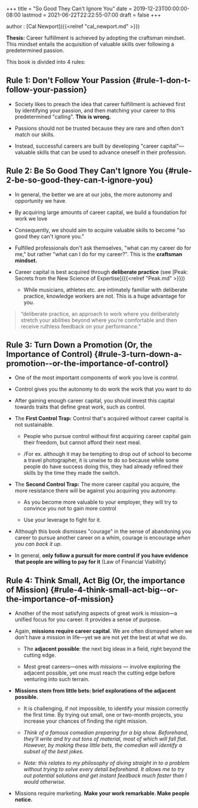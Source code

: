 +++
title = "So Good They Can't Ignore You"
date = 2019-12-23T00:00:00-08:00
lastmod = 2021-06-22T22:22:55-07:00
draft = false
+++

author
: [Cal Newport]({{<relref "cal_newport.md" >}})

**Thesis:** Career fulfillment is achieved by adopting the craftsman mindset. This mindset entails the acquisition of valuable skills over following a predetermined passion.

This book is divided into 4 rules:


## Rule 1: Don't Follow Your Passion {#rule-1-don-t-follow-your-passion}

-   Society likes to preach the idea that career fulfillment is achieved first by identifying your passion, and then matching your career to this predetermined "calling". **This is wrong.**

-   Passions should not be trusted because they are rare and often don't match our skills.

-   Instead, successful careers are built by developing "career capital"—valuable skills that can be used to advance oneself in their profession.


## Rule 2: Be So Good They Can't Ignore You {#rule-2-be-so-good-they-can-t-ignore-you}

-   In general, the better we are at our jobs, the more autonomy and opportunity we have.

-   By acquiring large amounts of career capital, we build a foundation for work we love

-   Consequently, we should aim to acquire valuable skills to become "so good they can't ignore you."

-   Fulfilled professionals don't ask themselves, "what can my career do for me," but rather "what can I do for my career?". This is the **craftsman mindset.**

-   Career capital is best acquired through **deliberate practice** (see [Peak: Secrets from the New Science of Expertise]({{<relref "Peak.md" >}}))
    -   While musicians, athletes etc. are intimately familiar with deliberate practice, knowledge workers are not. This is a huge advantage for you.

> “deliberate practice, an approach to work where you deliberately stretch your abilities beyond where you’re comfortable and then receive ruthless feedback on your performance.”


## Rule 3: Turn Down a Promotion (Or, the Importance of Control) {#rule-3-turn-down-a-promotion--or-the-importance-of-control}

-   One of the most important components of work you love is _control_.

-   Control gives you the autonomy to do work the work that you want to do

-   After gaining enough career capital, you should invest this capital towards traits that define great work, such as control.

-   The **First Control Trap:** Control that's acquired without career capital is not sustainable.
    -   People who pursue control without first acquiring career capital gain their freedom, but cannot afford their next meal.

    -   /For ex. although it may be tempting to drop out of school to become a travel photographer, it is unwise to do so because while some people do have success doing this, they had already refined their skills by the time they made the switch.

-   The **Second Control Trap:** The more career capital you acquire, the more resistance there will be against you acquiring you autonomy.
    -   As you become more valuable to your employer, they will try to convince you not to gain more control

    -   Use your leverage to fight for it.

-   Although this book dismisses "courage" in the sense of abandoning you career to pursue another career on a whim, courage is encourage _when you can back it up._

-   In general, **only follow a pursuit for more control if you have evidence that people are willing to pay for it** (Law of Financial Viability)


## Rule 4: Think Small, Act Big (Or, the importance of Mission) {#rule-4-think-small-act-big--or-the-importance-of-mission}

-   Another of the most satisfying aspects of great work is mission—a unified focus for you career. It provides a sense of purpose.

-   Again, **missions require career capital**. We are often dismayed when we don't have a mission in life—yet we are not yet the best at what we do.
    -   The **adjacent possible**: the next big ideas in a field, right beyond the cutting edge.

    -   Most great careers—ones with _missions_ — involve exploring the adjacent possible, yet one must reach the cutting edge before venturing into such terrain.

-   **Missions stem from little bets: brief explorations of the adjacent possible.**
    -   It is challenging, if not impossible, to identify your mission correctly the first time. By trying out small, one or two-month projects, you increase your chances of finding the right mission.

    -   _Think of a famous comedian preparing for a big show. Beforehand, they'll write and try out tons of material, most of which will fall flat. However, by making these little bets, the comedian will identify a subset of the best jokes._

    -   _Note: this relates to my philosophy of diving straight in to a problem without trying to solve every detail beforehand. It allows me to try out potential solutions and get instant feedback much faster than I would otherwise._

-   Missions require marketing. **Make your work remarkable. Make people notice.**